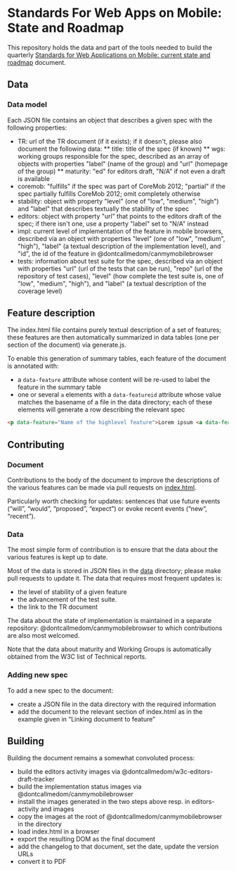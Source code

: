 # Standards For Web Apps on Mobile: State and Roadmap

This repository holds the data and part of the tools needed to build the quarterly [Standards for Web Applications on Mobile: current state and roadmap](http://www.w3.org/Mobile/mobile-web-app-state/) document.

## Data
### Data model
Each JSON file contains an object that describes a given spec with the following properties:
* TR: url of the TR document (if it exists);  if it doesn't, please also document the following data:
** title: title of the spec (if known)
** wgs: working groups responsible for the spec, described as an array of objects with properties "label" (name of the group) and "url" (homepage of the group)
** maturity: "ed" for editors draft, "N/A" if not even a draft is available
* coremob: "fulfills" if the spec was part of CoreMob 2012; "partial" if the spec partially fulfills CoreMob 2012; omit completely otherwise
* stability: object with property "level" (one of "low", "medium", "high") and "label" that describes textually the stability of the spec
* editors: object with property "url" that points to the editors draft of the spec; if there isn't one, use a property "label" set to "N/A" instead
* impl: current level of implementation of the feature in mobile browsers, described via an object with properties "level" (one of "low", "medium", "high"), "label" (a textual description of the implementation level), and "id", the id of the feature in @dontcallmedom/canmymobilebrowser
* tests: information about test suite for the spec, described via an object with properties "url" (url of the tests that can be run), "repo" (url of the repository of test cases), "level" (how complete the test suite is, one of "low", "medium", "high"), and "label" (a textual description of the coverage level)

## Feature description
The index.html file contains purely textual description of a set of features; these features are then automatically summarized in data tables (one per section of the document) via generate.js.

To enable this generation of summary tables, each feature of the document is annotated with:
* a `data-feature` attribute whose content will be re-used to label the feature in the summary table 
* one or several `a` elements with a `data-featureid` attribute whose value matches the basename of a file in the data directory; each of these elements will generate a row describing the relevant spec

```html
<p data-feature="Name of the highlevel feature">Lorem ipsum <a data-featureid="shortname-used-in-data-directory">Foo Specficiation</a> lorem ipsum.</p>
```

## Contributing
### Document
Contributions to the body of the document to improve the descriptions of the various features can be made via pull requests on [index.html](index.html).

Particularly worth checking for updates: sentences that use future events (“will”, “would”, “proposed”, “expect”) or evoke recent events (“new“, “recent”).

### Data
The most simple form of contribution is to ensure that the data about the various features is kept up to date.

Most of the data is stored in JSON files in the [data](data/) directory; please make pull requests to update it. The data that requires most frequent updates is:
* the level of stability of a given feature
* the advancement of the test suite.
* the link to the TR document

The data about the state of implementation is maintained in a separate repository: @dontcallmedom/canmymobilebrowser to which contributions are also most welcomed.

Note that the data about maturity and Working Groups is automatically obtained from the W3C list of Technical reports.

### Adding new spec
To add a new spec to the document:
* create a JSON file in the data directory with the required information
* add the document to the relevant section of index.html as in the example given in “Linking document to feature”

## Building
Building the document remains a somewhat convoluted process:
* build the editors activity images via @dontcallmedom/w3c-editors-draft-tracker
* build the implementation status images via @dontcallmedom/canmymobilebrowser
* install the images generated in the two steps above resp. in editors-activity and images
* copy the images at the root of @dontcallmedom/canmymobilebrowser in the directory
* load index.html in a browser
* export the resulting DOM as the final document
* add the changelog to that document, set the date, update the version URLs
* convert it to PDF